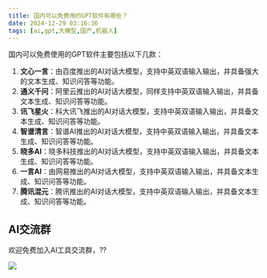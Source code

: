 ```yaml
---
title: 国内可以免费用的GPT软件有哪些？
date: 2024-12-29 03:16:36
tags: [ai,gpt,大模型,国产,机器人]
---
```


国内可以免费使用的GPT软件主要包括以下几款：

1. **文心一言**：由百度推出的AI对话大模型，支持中英双语输入输出，并具备强大的文本生成、知识问答等功能。
2. **通义千问**：阿里云推出的AI对话大模型，同样支持中英双语输入输出，并具备文本生成、知识问答等功能。
3. **讯飞星火**：科大讯飞推出的AI对话大模型，支持中英双语输入输出，并具备文本生成、知识问答等功能。
4. **智谱清言**：智谱AI推出的AI对话大模型，支持中英双语输入输出，并具备文本生成、知识问答等功能。
5. **晓多AI**：晓多科技推出的AI对话大模型，支持中英双语输入输出，并具备文本生成、知识问答等功能。
6. **一言AI**：由网易推出的AI对话大模型，支持中英双语输入输出，并具备文本生成、知识问答等功能。
7. **腾讯混元**：腾讯推出的AI对话大模型，支持中英双语输入输出，并具备文本生成、知识问答等功能。

## AI交流群


欢迎免费加入AI工具交流群，??

![](https://python-office-1300615378.cos.ap-chongqing.myqcloud.com/group/ai-group.jpg)